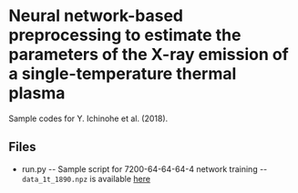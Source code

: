 # Neural network-based preprocessing to estimate the parameters of the X-ray emission of a single-temperature thermal plasma

Sample codes for Y. Ichinohe et al. (2018).

## Files
- run.py
-- Sample script for 7200-64-64-64-4 network training
-- `data_1t_1890.npz` is available [here](http://google.com)
